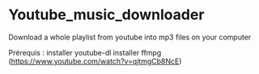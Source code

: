 # Youtube_music_downloader
Download a whole playlist from youtube into mp3 files on your computer

Prérequis : installer youtube-dl 
            installer ffmpg (https://www.youtube.com/watch?v=qjtmgCb8NcE)
